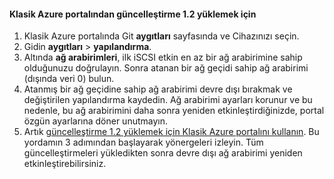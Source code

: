 <!--author=SharS last changed: 03/17/2016-->

#### <a name="to-install-update-12-from-the-azure-classic-portal"></a>Klasik Azure portalından güncelleştirme 1.2 yüklemek için
1. Klasik Azure portalında Git **aygıtları** sayfasında ve Cihazınızı seçin.
2. Gidin **aygıtları** > **yapılandırma**.
3. Altında **ağ arabirimleri**, ilk iSCSI etkin en az bir ağ arabirimine sahip olduğunuzu doğrulayın. Sonra atanan bir ağ geçidi sahip ağ arabirimi (dışında veri 0) bulun.
4. Atanmış bir ağ geçidine sahip ağ arabirimi devre dışı bırakmak ve değiştirilen yapılandırma kaydedin. Ağ arabirimi ayarları korunur ve bu nedenle, bu ağ arabirimini daha sonra yeniden etkinleştirdiğinizde, portal özgün ayarlarına döner unutmayın.
5. Artık [güncelleştirme 1.2 yüklemek için Klasik Azure portalını kullanın](#install-update-12-via-the-azure-classic-portal). Bu yordamın 3 adımından başlayarak yönergeleri izleyin. Tüm güncelleştirmeleri yükledikten sonra devre dışı ağ arabirimi yeniden etkinleştirebilirsiniz.

